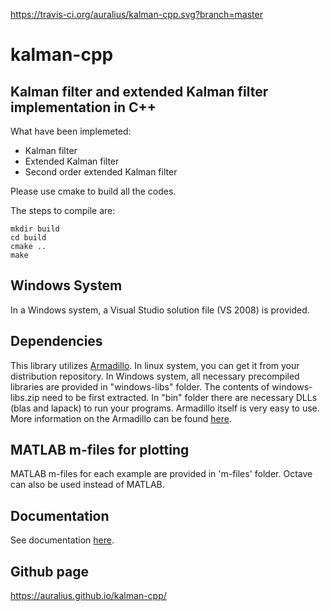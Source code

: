 https://travis-ci.org/auralius/kalman-cpp.svg?branch=master


# kalman-cpp

## Kalman filter and extended Kalman filter implementation in C++ 

What have been implemeted:  
* Kalman filter  
* Extended Kalman filter  
* Second order extended Kalman filter  

Please use cmake to build all the codes.

The steps to compile are:

```
mkdir build
cd build
cmake ..
make
```  

## Windows System  

In a Windows system, a Visual Studio solution file (VS 2008) is provided. 

## Dependencies

This library utilizes [Armadillo](http://arma.sourceforge.net). 
In linux system, you can get it from your distribution repository. 
In Windows system, all necessary precompiled libraries are provided in "windows-libs" folder. 
The contents of windows-libs.zip need to be first extracted. 
In "bin" folder there are necessary DLLs (blas and lapack) to run your programs.
Armadillo itself is very easy to use. 
More information on the Armadillo can be found [here](http://arma.sourceforge.net/docs.html).

## MATLAB m-files for plotting

MATLAB m-files for each example are provided in 'm-files' folder. Octave can also be used instead of MATLAB.

## Documentation

See documentation [here](docs/html/index.html).

## Github page  
https://auralius.github.io/kalman-cpp/
